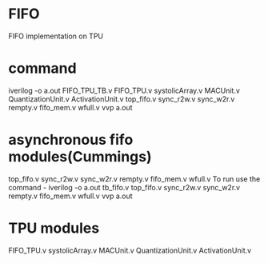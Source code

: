 # FIFO
 FIFO implementation on TPU
# command
iverilog -o a.out FIFO_TPU_TB.v FIFO_TPU.v systolicArray.v MACUnit.v QuantizationUnit.v ActivationUnit.v top_fifo.v sync_r2w.v sync_w2r.v rempty.v fifo_mem.v wfull.v
vvp a.out
# asynchronous fifo modules(Cummings)
top_fifo.v sync_r2w.v sync_w2r.v rempty.v fifo_mem.v wfull.v
To run use the command - 
iverilog -o a.out tb_fifo.v top_fifo.v sync_r2w.v sync_w2r.v rempty.v fifo_mem.v wfull.v
vvp a.out
# TPU modules
FIFO_TPU.v systolicArray.v MACUnit.v QuantizationUnit.v ActivationUnit.v
